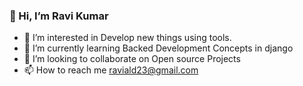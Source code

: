 ### 👋 Hi, I’m Ravi Kumar
- 👀 I’m interested in Develop new things using tools.
- 🌱 I’m currently learning Backed Development Concepts in django
- 💞️ I’m looking to collaborate on Open source Projects
- 📫 How to reach me raviald23@gmail.com

